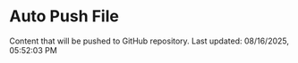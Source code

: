 # Auto Push File

Content that will be pushed to GitHub repository.
Last updated: 08/16/2025, 05:52:03 PM